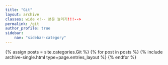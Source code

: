 ```yaml
---
title: "Git"
layout: archive
classes: wide <!-- 본문 늘리기!!!-->
permalink: /git
author_profile: true
sidebar:
    nav: "sidebar-category"
---
```



{% assign posts = site.categories.Git %}
{% for post in posts %} {% include archive-single.html type=page.entries_layout %} {% endfor %}